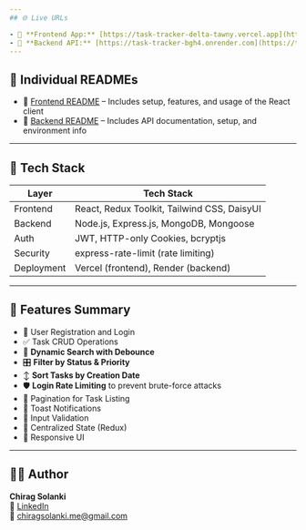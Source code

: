 ```yaml
---
## 🌐 Live URLs

- 🔗 **Frontend App:** [https://task-tracker-delta-tawny.vercel.app](https://task-tracker-delta-tawny.vercel.app)
- 🔗 **Backend API:** [https://task-tracker-bgh4.onrender.com](https://task-tracker-bgh4.onrender.com)
---
```


## 📖 Individual READMEs

- 📘 [Frontend README](./Frontend/README.md) – Includes setup, features, and usage of the React client
- 📙 [Backend README](./Backend/README.md) – Includes API documentation, setup, and environment info

---

## 🧠 Tech Stack

| Layer      | Tech Stack                                  |
| ---------- | ------------------------------------------- |
| Frontend   | React, Redux Toolkit, Tailwind CSS, DaisyUI |
| Backend    | Node.js, Express.js, MongoDB, Mongoose      |
| Auth       | JWT, HTTP-only Cookies, bcryptjs            |
| Security   | express-rate-limit (rate limiting)          |
| Deployment | Vercel (frontend), Render (backend)         |

---

## 🚀 Features Summary

- 🔐 User Registration and Login
- ✅ Task CRUD Operations
- 🔎 **Dynamic Search with Debounce**
- 🎛️ **Filter by Status & Priority**
- ↕️ **Sort Tasks by Creation Date**
- 🛡️ **Login Rate Limiting** to prevent brute-force attacks
- 📄 Pagination for Task Listing
- 🍞 Toast Notifications
- 🧼 Input Validation
- 🧠 Centralized State (Redux)
- 🌈 Responsive UI

---

## 👨‍💻 Author

**Chirag Solanki**  
🔗 [LinkedIn](https://linkedin.com/in/chiragaug6)  
📧 chiragsolanki.me@gmail.com
